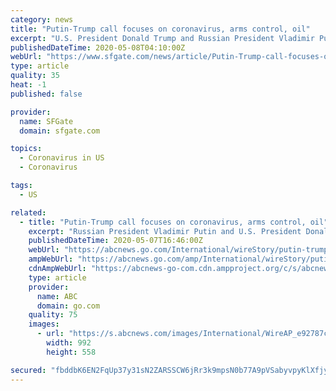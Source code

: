 ```yaml
---
category: news
title: "Putin-Trump call focuses on coronavirus, arms control, oil"
excerpt: "U.S. President Donald Trump and Russian President Vladimir Putin discussed progress in combating the coronavirus pandemic along with arms control issues and oil prices in a phone call Thursday, the White House and the Kremlin said."
publishedDateTime: 2020-05-08T04:10:00Z
webUrl: "https://www.sfgate.com/news/article/Putin-Trump-call-focuses-on-coronavirus-arms-15253968.php"
type: article
quality: 35
heat: -1
published: false

provider:
  name: SFGate
  domain: sfgate.com

topics:
  - Coronavirus in US
  - Coronavirus

tags:
  - US

related:
  - title: "Putin-Trump call focuses on coronavirus, arms control, oil"
    excerpt: "Russian President Vladimir Putin and U.S. President Donald Trump have discussed progress in combating the coronavirus pandemic along with arms control issues and oil prices in a phone call"
    publishedDateTime: 2020-05-07T16:46:00Z
    webUrl: "https://abcnews.go.com/International/wireStory/putin-trump-call-focuses-coronavirus-arms-control-oil-70557870"
    ampWebUrl: "https://abcnews.go.com/amp/International/wireStory/putin-trump-call-focuses-coronavirus-arms-control-oil-70557870"
    cdnAmpWebUrl: "https://abcnews-go-com.cdn.ampproject.org/c/s/abcnews.go.com/amp/International/wireStory/putin-trump-call-focuses-coronavirus-arms-control-oil-70557870"
    type: article
    provider:
      name: ABC
      domain: go.com
    quality: 75
    images:
      - url: "https://s.abcnews.com/images/International/WireAP_e92787c2af9d4961bd52656ed83245d5_16x9_992.jpg"
        width: 992
        height: 558

secured: "fbddbK6EN2FqUp37y31sN2ZARSSCW6jRr3k9mpsN0b77A9pVSabyvpyKlXfjyPrV3AbvAzxb27PW7FmH0P2VoncjVr8FvNhO0s1F6WsYklAAnjAwkt0w8A2K6wUlDDx8Ed2mn3KPlvtB22FgkaHoqo7C0Fr8/bdZslpr8RspGz0ysbTmKVTefV1VYhcjzqw6tPRbDTmcgsq5hxB+8jcD+9QNLUpafeb6SIUS6In97lEJB84XYy/7RPrXmiq9kKb9DCYgNDQjgF4TDk/30z3RXZIRMzXMXnagcdtToNIn+d4ewhBl49tN9HVbBYtrpap+rjOKfNQNCxomr/5/eeKsksGoe6KKUmv+alNB+4AtccXu5LgoipPARNNN+DpwxNG2/YhdJ6dOR1ykkTmsUweJMVxOmAteYJVO0hLPMPJv4STI+SmQvqd3O3SBWM9J1orQQV8Pj+5G5BiOapMSlV8+64aepDaefwrSKr96qLszSfA=;w6zfpIu0N2M2gRyNXJhWkQ=="
---
```


